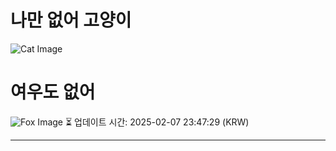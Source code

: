 
# 나만 없어 고양이

![Cat Image](https://cdn2.thecatapi.com/images/xplMlG1PT.jpg)

# 여우도 없어
![Fox Image](https://randomfox.ca/images/20.jpg)
⏳ 업데이트 시간: 2025-02-07 23:47:29 (KRW)

---
